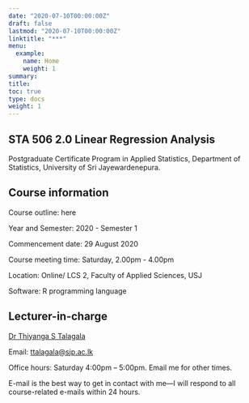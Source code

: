 ```yaml
---
date: "2020-07-10T00:00:00Z"
draft: false
lastmod: "2020-07-10T00:00:00Z"
linktitle: "***"
menu:
  example:
    name: Home
    weight: 1
summary: 
title: 
toc: true
type: docs
weight: 1
---
```


## STA 506 2.0 Linear Regression Analysis

Postgraduate Certificate Program in Applied Statistics, Department of Statistics, University of Sri Jayewardenepura.

## Course information

Course outline: here

Year and Semester: 2020 - Semester 1

Commencement date: 29 August 2020

Course meeting time: Saturday, 2.00pm - 4.00pm

Location: Online/ LCS 2, Faculty of Applied Sciences, USJ

Software: R programming language


## Lecturer-in-charge

[Dr Thiyanga S Talagala](https://thiyanga.netlify.app/)

Email: ttalagala@sjp.ac.lk

Office hours: Saturday 4:00pm – 5:00pm. Email me for other times.

E-mail is the best way to get in contact with me—I will respond to all course-related e-mails within 24 hours.


